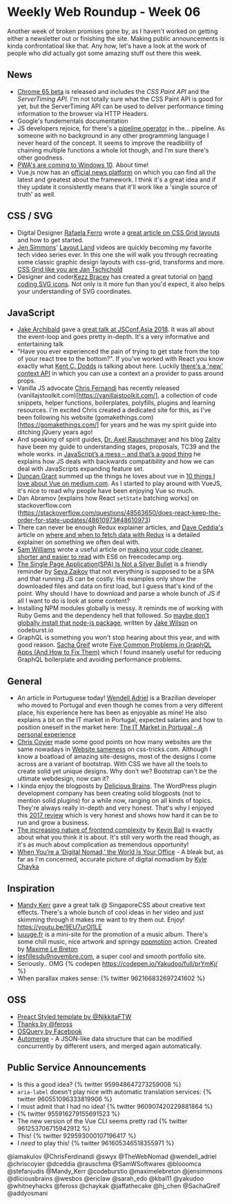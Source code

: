 # Weekly Web Roundup - Week 06

Another week of broken promises gone by, as I haven't worked on getting either a newsletter out or finishing the site. Making public announcements is kinda confrontatioal like that. Any how, let's have a look at the work of people who _did_ actually got some amazing stuff out there this week.

## News

* [Chrome 65 beta](https://blog.chromium.org/2018/02/chrome-65-beta-css-paint-api-and.html) is released and includes the _CSS Paint API_ and the _ServerTiming API_. I'm not totally sure what the CSS Paint API is good for yet, but the ServerTiming API can be used to deliver performance timing information to the browser via HTTP Headers.
* Google's fundementals documentation
* JS developers rejoice, for there's a [pipeline operator](https://github.com/tc39/proposal-pipeline-operator) in the... pipeline. As someone with no background in any other programming language I never heard of the concept. It seems to improve the readibility of chaining multiple functions a whole lot though, and I'm sure there's other goodness.
* [PWA's are coming to Windows 10](https://blogs.windows.com/msedgedev/2018/02/06/welcoming-progressive-web-apps-edge-windows-10/). About time!
* Vue.js now has an [official news platform](https://news.vuejs.org/) on which you can find all the latest and greatest about the framework. I think it's a great idea and if they update it consistently means that it'll work like a 'single source of truth' as well.

## CSS / SVG

* Digital Designer [Rafaela Ferro](https://medium.com/@rafaelaferro) wrote a [great article on CSS Grid layouts](https://medium.com/deemaze-software/css-grid-layout-crossed-sections-fca9e956e725) and how to get started.
* [Jen Simmons](https://twitter.com/jensimmons)' [Layout Land](https://www.youtube.com/channel/UC7TizprGknbDalbHplROtag?pbjreload=10) videos are quickly becoming my favorite tech video series ever. In this one she will walk you through recreating some classic graphic design layouts with css-grid, transforms and more. [CSS Grid like you are Jan Tschichold](https://youtu.be/OxrsO4aIjyc)
* Designer and coder[Kezz Bracey](https://twitter.com/kezzbracey) has created a great tutorial on [hand coding SVG icons](https://webdesign.tutsplus.com/tutorials/how-to-hand-code-svg--cms-30368). Not only is it more fun than you'd expect, it also helps your understanding of SVG coordinates.

## JavaScript

* [Jake Archibald](https://twitter.com/jaffathecake/) gave a [great talk at JSConf.Asia 2018](https://www.youtube.com/watch?v=cCOL7MC4Pl0). It was all about the event-loop and goes pretty in-depth. It's a very informative and entertaining talk
* "Have you ever experienced the pain of trying to get state from the top of your react tree to the bottom?". If you've worked with React you know exactly what [Kent C. Dodds](https://twitter.com/kentcdodds) is talking about here. Luckily [there's a 'new' context API](https://medium.com/dailyjs/reacts-%EF%B8%8F-new-context-api-70c9fe01596b) in which you can use a context an a provider to pass around props.
* Vanilla JS advocate [Chris Fernandi](https://twitter.com/ChrisFerdinandi) has recently released (vanillajstoolkit.com)[https://vanillajstoolkit.com/], a collection of code snippets, helper functions, boilerplates, polyfills, plugins and learning resources. I'm excited Chris created a dedicated site for this, as I've been following his website (gomakethings.com)[https://gomakethings.com/] for years and he was my spirit guide into ditching jQuery years ago!
* And speaking of spirit guides, [Dr. Axel Rauschmayer](https://twitter.com/rauschma) and his blog [2ality](http://2ality.com) have been my guide to understanding stages, proposals, TC39 and the whole works. in [JavaScript’s a mess – and that’s a good thing](http://2ality.com/2018/02/js-backward-compatibility.html) he explains how JS deals with backwards compatibility and how we can deal with JavaScripts expanding feature set.
* [Duncan Grant](https://twitter.com/TheWebNomad) summed up the things he loves about vue in [10 things I love about Vue on medium.com](https://medium.com/@dalaidunc/10-things-i-love-about-vue-505886ddaff2). As I started to play around with VueJS, it's nice to read why people have been enjoying Vue so much.
* Dan Abramov [explains how React `setState` batching works] on stackoverflow.com
  (https://stackoverflow.com/questions/48563650/does-react-keep-the-order-for-state-updates/48610973#48610973)
* There can never be enough Redux explainer articles, and [Dave Ceddia's](https://twitter.com/dceddia) article on [where and when to fetch data with Redux](https://daveceddia.com/where-fetch-data-redux/) is a detailed explainer on something we often deal with.
* [Sam Williams](https://twitter.com/SamWSoftwares) wrote a useful article on [making your code cleaner, shorter and easier to read](https://medium.freecodecamp.org/make-your-code-cleaner-shorter-and-easier-to-read-es6-tips-and-tricks-afd4ce25977c) with ES6 on freecodecamp.org.
* [The Single Page Application(SPA) Is Not a Silver Bullet](https://blog.bloomca.me/2018/02/04/spa-is-not-silver-bullet.html) is a friendly reminder by [Seva Zaikov](https://twitter.com/blooomca) that not everything is supposed to be a SPA and that running JS can be costly. His examples only show the downloaded files and data on first load, but I guess that's kind of the point. Why should I have to download and parse a whole bunch of JS if all I want to do is look at some content?
* Installing NPM modules globally is messy. It reminds me of working with Ruby Gems and the dependency hell that followed. So [maybe don't globally install that node-js package](https://codeburst.io/maybe-dont-globally-install-that-node-js-package-f1ea20f94a00), written by [Jake Wilson](https://codeburst.io/@jakobud) on codeburst.io
* GraphQL is something you won't stop hearing about this year, and with good reason. [Sacha Greif](https://twitter.com/SachaGreif) wrote [Five Common Problems in GraphQL Apps (And How to Fix Them)](https://medium.freecodecamp.org/five-common-problems-in-graphql-apps-and-how-to-fix-them-ac74d37a293c) which I found insanely useful for reducing GraphQL boilerplate and avoiding performance problems.

## General

* An article in Portuguese today! [Wendell Adriel](https://twitter.com/wendell_adriel) is a Brazilian developer who moved to Portugal and even though he comes from a very different place, his experience here has been as enjoyable as mine! He also explains a bit on the IT market in Portugal, expected salaries and how to position oneself in the market here: [The IT Market in Portugal - A personal experience](https://medium.com/trainingcenter/mercado-de-ti-em-portugal-minha-experi%C3%AAncia-pessoal-3c01b783e30d)
* [Chris Coyier](https://twitter.com/chriscoyier) made some good points on how many websites are the same nowadays in [Website sameness](https://css-tricks.com/website-sameness/) on css-tricks.com. Although I know a boatload of amazing site-designs, most of the designs I come across are a variant of bootstrap. With CSS we have all the tools to create solid yet unique designs. Why don't we? Bootstrap can't be the ultimate webdesign, now can it?
* I kinda enjoy the blogposts by [Delicious Brains](https://deliciousbrains.com/). The WordPress plugin development company has been creating solid blogposts (not to mention solid plugins) for a while now, ranging on all kinds of topics. They're always really in-depth and very honest. That's why I enjoyed this [2017 review](https://deliciousbrains.com/2017-year-in-review/) which is very honest and shows how hard it can be to run and grow a business.
* [The increasing nature of frontend complexity](https://blog.logrocket.com/the-increasing-nature-of-frontend-complexity-b73c784c09ae) by [Kevin Ball](https://twitter.com/kbal11) is exactly about what you think it is about. It's still very worth the read though, as it's as much about complication as tremendous opportunity!
* [When You’re a ‘Digital Nomad,’ the World Is Your Office](https://www.nytimes.com/2018/02/08/magazine/when-youre-a-digital-nomad-the-world-is-your-office.html) - A bleak but, as far as I'm concerned, accurate picture of digital nomadism by [Kyle Chayka](https://twitter.com/chaykak)

## Inspiration

* [Mandy Kerr](https://twitter.com/Mandy_Kerr) gave a great talk @ SingaporeCSS about creative text effects. There's a whole bunch of cool ideas in her video and just skimming through it makes me want to try them out. Enjoy!
  https://youtu.be/9EU7urOl1LE
* [luuuge.fr](https://luuuge.fr) is a mini-site for the promotion of a music album. There's some chill music, nice artwork and springy [popmotion](https://popmotion.io/) action. Created by [Maxime Le Breton](https://twitter.com/maximelebreton)
* [lesfillesdu9novembre.com](http://lesfillesdu9novembre.com/), a super cool and smooth portfolio site.
* Seriously.. OMG
  {% codepen https://codepen.io/Yakudoo/full/prYmKj/ %}
* When parallax makes sense:
  {% twitter 962166832697241602 %}

## OSS

* [Preact Styled template by @NikkitaFTW](https://github.com/SaraVieira/styled)
* [Thanks by @feross](https://github.com/feross/thanks)
* [OSQuery by Facebook](https://osquery.io/)
* [Automerge](https://github.com/automerge/automerge) - A JSON-like data structure that can be modified concurrently by different users, and merged again automatically.

## Public Service Announcements

* Is this a good idea?
  {% twitter 959948647273259008 %}
* `aria-label` doesn't play nice with automatic translation services:
  {% twitter 960551096333819906 %}
* I must admit that I had no idea!
  {% twitter 960907420229881864 %}
* {% twitter 955916279155691523 %}
* The new version of the Vue CLI seems pretty rad
  {% twitter 961253706715942912 %}
* This!
  {% twitter 929593000107196417 %}
* I _need_ to play this!
  {% twitter 961605346518355971 %}

@iamakulov
@ChrisFerdinandi
@swyx
@TheWebNomad
@wendell_adriel
@chriscoyier
@dceddia
@rauschma
@SamWSoftwares
@blooomca
@stefanjudis
@Mandy_Kerr
@codeburstio
@maximelebreton
@jensimmons
@dliciousbrains
@wesbos
@ericlaw
@sarah_edo
@kbal11
@yakudoo
@whitneyhacks
@feross
@chaykak
@jaffathecake
@hj_chen
@SachaGreif
@addyosmani
